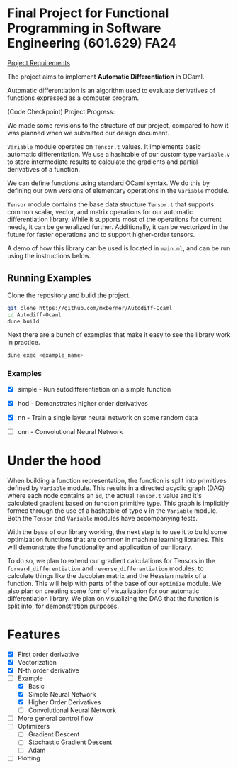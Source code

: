 # Final Project for Functional Programming in Software Engineering (601.629) FA24

[Project Requirements](https://pl.cs.jhu.edu/fpse/assignments/project.html)

The project aims to implement **Automatic Differentiation** in OCaml.

Automatic differentiation is an algorithm used to evaluate derivatives of functions expressed as a computer program. 

(Code Checkpoint) Project Progress: 

We made some revisions to the structure of our project, compared to how it was planned when we submitted our design document. 

`Variable` module operates on `Tensor.t` values. It implements basic automatic differentiation. 
We use a hashtable of our custom type `Variable.v` to store intermediate results to calculate the gradients and partial derivatives of a function.

We can define functions using standard OCaml syntax. We do this by defining our own versions of elementary operations in the `Variable` module. 


`Tensor` module contains the base data structure `Tensor.t` that supports common scalar, vector, and matrix operations for our automatic differentiation library.
While it supports most of the operations for current needs, it can be generalized further. Additionally, it can be vectorized in the future for faster operations and to support higher-order tensors. 



A demo of how this library can be used is located in `main.ml`, and can be run using the instructions below.

## Running Examples

Clone the repository and build the project.

```bash
git clone https://github.com/mxberner/Autodiff-Ocaml
cd Autodiff-Ocaml
dune build
```

Next there are a bunch of examples that make it easy
to see the library work in practice.

```bash
dune exec <example_name>
```

### Examples
- [x] simple - Run autodifferentiation on a simple function
- [x] hod - Demonstrates higher order derivatives
- [x] nn - Train a single layer neural network on some random data
- [ ] cnn - Convolutional Neural Network


# Under the hood

When building a function representation, the function is split into primitives defined by `Variable` module. 
This results in a directed acyclic graph (DAG) where each node contains an `id`, the actual `Tensor.t` value and it's calculated gradient based on function primitive type.
This graph is implicitly formed through the use of a hashtable of type v in the `Variable` module. Both the `Tensor` and `Variable` modules have accompanying tests. 

With the base of our library working, the next step is to use it to build some optimization functions that are common in machine learning libraries. This will demonstrate the functionality and application of our library. 

To do so, we plan to extend our gradient calculations for Tensors in the `forward_differentiation` and `reverse_differentiation` modules, to calculate things like the Jacobian matrix and the Hessian matrix of a function. This will help with parts of the base of our `optimize` module. We also plan on creating some form of visualization for our automatic differentiation library. We plan on visualizing the DAG that the function is split into, for demonstration purposes. 

# Features

- [x] First order derivative
- [x] Vectorization
- [x] N-th order derivative
- [ ] Example
    - [x] Basic
    - [x] Simple Neural Network
    - [x] Higher Order Derivatives
    - [ ] Convolutional Neural Network
- [ ] More general control flow
- [ ] Optimizers
    - [ ] Gradient Descent
    - [ ] Stochastic Gradient Descent
    - [ ] Adam
- [ ] Plotting